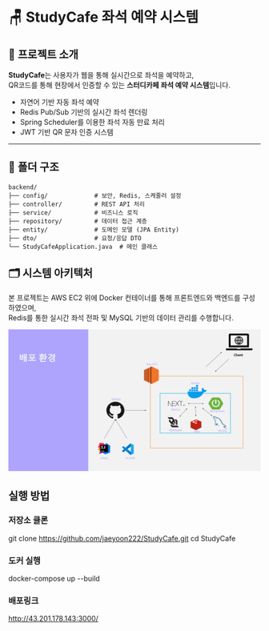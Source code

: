 # 🪑 StudyCafe 좌석 예약 시스템

## 📌 프로젝트 소개

**StudyCafe**는 사용자가 웹을 통해 실시간으로 좌석을 예약하고,  
QR코드를 통해 현장에서 인증할 수 있는 **스터디카페 좌석 예약 시스템**입니다.

- 자연어 기반 자동 좌석 예약  
- Redis Pub/Sub 기반의 실시간 좌석 렌더링  
- Spring Scheduler를 이용한 좌석 자동 만료 처리  
- JWT 기반 QR 문자 인증 시스템  

---

## 📁 폴더 구조

```plaintext
backend/
├── config/             # 보안, Redis, 스케줄러 설정
├── controller/         # REST API 처리
├── service/            # 비즈니스 로직
├── repository/         # 데이터 접근 계층
├── entity/             # 도메인 모델 (JPA Entity)
├── dto/                # 요청/응답 DTO
└── StudyCafeApplication.java  # 메인 클래스

```

## 🗂️ 시스템 아키텍처

본 프로젝트는 AWS EC2 위에 Docker 컨테이너를 통해 프론트엔드와 백엔드를 구성하였으며,  
Redis를 통한 실시간 좌석 전파 및 MySQL 기반의 데이터 관리를 수행합니다.

![시스템 아키텍처 다이어그램](./docs/system_architecture.png)

## 실행 방법
### 저장소 클론
git clone https://github.com/jaeyoon222/StudyCafe.git
cd StudyCafe
### 도커 실행
docker-compose up --build

### 배포링크
http://43.201.178.143:3000/

